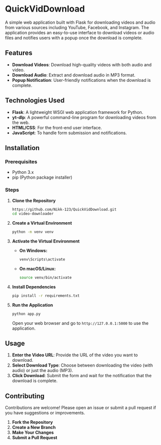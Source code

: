 # QuickVidDownload

A simple web application built with Flask for downloading videos and audio from various sources including YouTube, Facebook, and Instagram. The application provides an easy-to-use interface to download videos or audio files and notifies users with a popup once the download is complete.

## Features

- **Download Videos**: Download high-quality videos with both audio and video.
- **Download Audio**: Extract and download audio in MP3 format.
- **Popup Notification**: User-friendly notifications when the download is complete.

## Technologies Used

- **Flask**: A lightweight WSGI web application framework for Python.
- **yt-dlp**: A powerful command-line program for downloading videos from the web.
- **HTML/CSS**: For the front-end user interface.
- **JavaScript**: To handle form submission and notifications.

## Installation

### Prerequisites

- Python 3.x
- pip (Python package installer)

### Steps

1. **Clone the Repository**

   ```bash
   https://github.com/Nikk-123/QuickVidDownload.git
   cd video-downloader
   ```

2. **Create a Virtual Environment**

   ```bash
   python -m venv venv
   ```

3. **Activate the Virtual Environment**

   - **On Windows:**

     ```bash
     venv\Scripts\activate
     ```

   - **On macOS/Linux:**

     ```bash
     source venv/bin/activate
     ```

4. **Install Dependencies**

   ```bash
   pip install -r requirements.txt
   ```

5. **Run the Application**

   ```bash
   python app.py
   ```

   Open your web browser and go to `http://127.0.0.1:5000` to use the application.

## Usage

1. **Enter the Video URL**: Provide the URL of the video you want to download.
2. **Select Download Type**: Choose between downloading the video (with audio) or just the audio (MP3).
3. **Click Download**: Submit the form and wait for the notification that the download is complete.

## Contributing

Contributions are welcome! Please open an issue or submit a pull request if you have suggestions or improvements.

1. **Fork the Repository**
2. **Create a New Branch**
3. **Make Your Changes**
4. **Submit a Pull Request**
